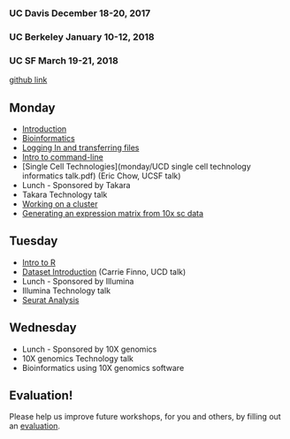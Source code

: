 ### UC Davis December 18-20, 2017
### UC Berkeley January 10-12, 2018
### UC SF March 19-21, 2018

[github link](https://github.com/ucdavis-bioinformatics-training/2017_2018-single-cell-RNA-sequencing-Workshop-UCD_UCB_UCSF)

Monday
----------
* [Introduction](monday/Introduction.pdf)
* [Bioinformatics](monday/What_is_Bioinformatics.pdf)
* [Logging In and transferring files](monday/logging-in)
* [Intro to command-line](monday/command-line-intro)
* [Single Cell Technologies](monday/UCD single cell technology informatics talk.pdf) (Eric Chow, UCSF talk)
* Lunch - Sponsored by Takara
* Takara Technology talk
* [Working on a cluster](monday/cluster.md)
* [Generating an expression matrix from 10x sc data](monday/Expression_Matrix.md)

Tuesday
----------
* [Intro to R](tuesday/Intro2R.md)
* [Dataset Introduction]() (Carrie Finno, UCD talk)
* Lunch - Sponsored by Illumina
* Illumina Technology talk
* [Seurat Analysis](tuesday/scRNA_Workshop.md)

Wednesday
----------

* Lunch - Sponsored by 10X genomics
* 10X genomics Technology talk
* Bioinformatics using 10X genomics software 


Evaluation!
----------
Please help us improve future workshops, for you and others, by filling out an [evaluation]().

